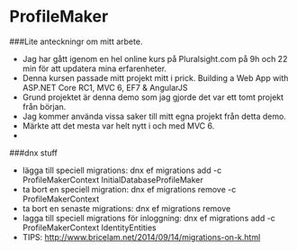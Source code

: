 # ProfileMaker

###Lite anteckningr om mitt arbete.

* Jag har gått igenom en hel online kurs på Pluralsight.com på 9h och 22 min för att updatera mina erfarenheter. 
* Denna kursen passade mitt projekt mitt i prick. Building a Web App with ASP.NET Core RC1, MVC 6, EF7 & AngularJS
* Grund projektet är denna demo som jag gjorde det var ett tomt projekt från början.
* Jag kommer använda vissa saker till mitt egna projekt från detta demo.
* Märkte att det mesta var helt nytt i och med MVC 6.  
* 



  
###dnx stuff
* lägga till speciell migrations: dnx ef migrations add -c ProfileMakerContext InitialDatabaseProfileMaker
* ta bort en speciell migration: dnx ef migrations remove -c ProfileMakerContext
* ta bort en senaste migrations: dnx ef migrations remove
* lagga till speciell migrations för inloggning: dnx ef migrations add -c ProfileMakerContext IdentityEntities
* TIPS: http://www.bricelam.net/2014/09/14/migrations-on-k.html




